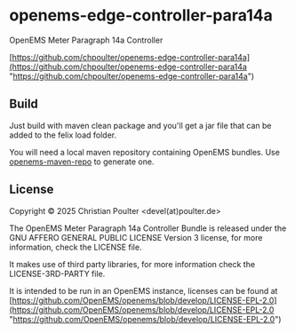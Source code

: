 # openems-edge-controller-para14a
OpenEMS Meter Paragraph 14a Controller

[https://github.com/chpoulter/openems-edge-controller-para14a](https://github.com/chpoulter/openems-edge-controller-para14a "https://github.com/chpoulter/openems-edge-controller-para14a")

## Build

Just build with maven clean package and you'll get a jar file that can be added to the felix load folder. 

You will need a local maven repository containing OpenEMS bundles. Use [openems-maven-repo](https://github.com/chpoulter/openems-maven-repo "openems-maven-repo") to generate one.

## License

Copyright © 2025 Christian Poulter <devel(at)poulter.de>

The OpenEMS Meter Paragraph 14a Controller Bundle is released under the GNU AFFERO GENERAL PUBLIC LICENSE Version 3 license, for more information, check the LICENSE file.

It makes use of third party libraries, for more information check the LICENSE-3RD-PARTY file.

It is intended to be run in an OpenEMS instance, licenses can be found at [https://github.com/OpenEMS/openems/blob/develop/LICENSE-EPL-2.0](https://github.com/OpenEMS/openems/blob/develop/LICENSE-EPL-2.0 "https://github.com/OpenEMS/openems/blob/develop/LICENSE-EPL-2.0")
